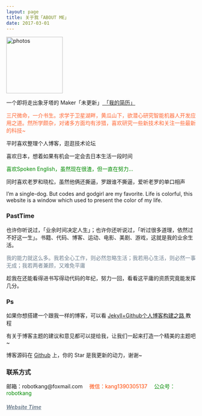 ```yaml
---
layout: page
title: 关于我「ABOUT ME」 
date: 2017-03-01 
---
```

<a href="/photos/" target="_blank"><img src="http://omjh2j5h3.bkt.clouddn.com/%E5%A4%A9%E7%AD%96.jpg" width="150" height="150" alt="photos"/></a>

<p>
一个即将走出象牙塔的 Maker「未更新」<a href="{{ site.baseurl }}/jianli.pdf" target="_blank"> 「我的简历」 </a>    


<div style="color:#FF6633">
<p>	三尺微命，一介书生。求学于卫星湖畔，黄瓜山下，欲潜心研究智能机器人开发应用之道。然所学颇杂，对诸多方面均有涉猎，喜欢研究一些新技术和关注一些最新的科技~
</p>
</div>
<p>
平时喜欢整理个人博客，逛逛技术论坛     
<p>
喜欢日本，想着如果有机会一定会去日本生活一段时间        
<div style="color:#008B00">
<p>
喜欢Spoken English，虽然现在很渣，但一直在努力...        
</p>
</div>
<p>
同时喜欢老罗和晓松，虽然他俩还撕逼，罗跟谁不撕逼，爱听老罗的单口相声           
<p>
I’m a single-dog.  But codes and godgirl are my favorite.  Life is colorful, this website   is a window which used to present the color of my life.       

<p>

<h3> PastTime</h3>   

<p>


也许你听说过，「业余时间决定人生」；也许你还听说过，「听过很多道理，依然过不好这一生」。书籍、代码、博客、运动、电影、美剧、游戏，这就是我的业余生活。            


<div style="color:#708090">
<p>
     我的能力就这么多。我若全心工作，则必然忽略生活；我若用心生活，则必然一事无成；我若两者兼顾，又难免平庸
</p>
</div>
<p>
趁我在还能看得进书写得动代码的年纪，努力一回，看看这平庸的资质究竟能发挥几分。

<p>

<h3> Ps </h3>   
<p>
如果你想搭建一个跟我一样的博客，可以看
<a href="/2017/03/HowToCreateBlog/"> Jekyll+Github个人博客构建之路 </a>
教程

<p>

有关于博客主题的建议和意见都可以提给我，让我们一起来打造一个精美的主题吧~ 

<p> 

博客源码在 <a target="_blank" href='https://github.com/MengZheK/kangblog.github.io/' target="_blank" >Github</a> 上，你的 Star 是我更新的动力，谢谢~

<h3> 联系方式 </h3>         
<script>
	function mousemethod(op,imgid){
	document.getElementById(imgid).style.display=op;
	}
</script>

<p>邮箱：robotkang@foxmail.com &emsp;<a href="#" onmouseover="mousemethod('block','img1')" onmouseout="mousemethod('none','img1')" style="color:#FF4500;text-decoration:none">微信：kang1390305137</a><img id="img1" src="http://omjh2j5h3.bkt.clouddn.com/kangweix.png" style="display:none;"  width="128" height="128">&emsp;
	<a href="#" onmouseover="mousemethod('block','img2')" onmouseout="mousemethod('none','img2')" style="color:#008B00;text-decoration:none">公众号：robotkang</a><img id="img2" src="http://omjh2j5h3.bkt.clouddn.com/kanggzh.png" style="display:none;" width="128" height="128" >
 
<p>
<a href="/lovekang/" style="color:#708090"  target="_blank"> <h5>Website Time</h5></a>  
</p>



